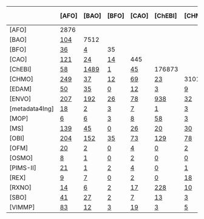 |                | [AFO]                                  | [BAO]                                 | [BFO]                                 | [CAO]                                 | [ChEBI]                               | [CHMO]                                | [EDAM]                                | [ENVO]                                | [metadata4Ing]                   | [MOP]                            | [MS]                             | [OBI]                            | [OFM]                            | [OSMO]                           | [PIMS-II]                       | [REX]                          | [RXNO]                         | [SBO]                          | [VIMMP]   |
|:---------------|:---------------------------------------|:--------------------------------------|:--------------------------------------|:--------------------------------------|:--------------------------------------|:--------------------------------------|:--------------------------------------|:--------------------------------------|:---------------------------------|:---------------------------------|:---------------------------------|:---------------------------------|:---------------------------------|:---------------------------------|:--------------------------------|:-------------------------------|:-------------------------------|:-------------------------------|:----------|
| [AFO]          | 2876                                   |                                       |                                       |                                       |                                       |                                       |                                       |                                       |                                  |                                  |                                  |                                  |                                  |                                  |                                 |                                |                                |                                |           |
| [BAO]          | [104](/mapping/{col}_BAO.xlsx)         | 7512                                  |                                       |                                       |                                       |                                       |                                       |                                       |                                  |                                  |                                  |                                  |                                  |                                  |                                 |                                |                                |                                |           |
| [BFO]          | [36](/mapping/{col}_BFO.xlsx)          | [4](/mapping/{col}_BFO.xlsx)          | 35                                    |                                       |                                       |                                       |                                       |                                       |                                  |                                  |                                  |                                  |                                  |                                  |                                 |                                |                                |                                |           |
| [CAO]          | [121](/mapping/{col}_CAO.xlsx)         | [24](/mapping/{col}_CAO.xlsx)         | [14](/mapping/{col}_CAO.xlsx)         | 445                                   |                                       |                                       |                                       |                                       |                                  |                                  |                                  |                                  |                                  |                                  |                                 |                                |                                |                                |           |
| [ChEBI]        | [58](/mapping/{col}_ChEBI.xlsx)        | [1489](/mapping/{col}_ChEBI.xlsx)     | [1](/mapping/{col}_ChEBI.xlsx)        | [45](/mapping/{col}_ChEBI.xlsx)       | 176873                                |                                       |                                       |                                       |                                  |                                  |                                  |                                  |                                  |                                  |                                 |                                |                                |                                |           |
| [CHMO]         | [249](/mapping/{col}_CHMO.xlsx)        | [37](/mapping/{col}_CHMO.xlsx)        | [12](/mapping/{col}_CHMO.xlsx)        | [69](/mapping/{col}_CHMO.xlsx)        | [23](/mapping/{col}_CHMO.xlsx)        | 3101                                  |                                       |                                       |                                  |                                  |                                  |                                  |                                  |                                  |                                 |                                |                                |                                |           |
| [EDAM]         | [50](/mapping/{col}_EDAM.xlsx)         | [35](/mapping/{col}_EDAM.xlsx)        | [0](/mapping/{col}_EDAM.xlsx)         | [12](/mapping/{col}_EDAM.xlsx)        | [3](/mapping/{col}_EDAM.xlsx)         | [9](/mapping/{col}_EDAM.xlsx)         | 3473                                  |                                       |                                  |                                  |                                  |                                  |                                  |                                  |                                 |                                |                                |                                |           |
| [ENVO]         | [207](/mapping/{col}_ENVO.xlsx)        | [192](/mapping/{col}_ENVO.xlsx)       | [26](/mapping/{col}_ENVO.xlsx)        | [78](/mapping/{col}_ENVO.xlsx)        | [938](/mapping/{col}_ENVO.xlsx)       | [32](/mapping/{col}_ENVO.xlsx)        | [9](/mapping/{col}_ENVO.xlsx)         | 6566                                  |                                  |                                  |                                  |                                  |                                  |                                  |                                 |                                |                                |                                |           |
| [metadata4Ing] | [18](/mapping/{col}_metadata4Ing.xlsx) | [2](/mapping/{col}_metadata4Ing.xlsx) | [3](/mapping/{col}_metadata4Ing.xlsx) | [7](/mapping/{col}_metadata4Ing.xlsx) | [1](/mapping/{col}_metadata4Ing.xlsx) | [3](/mapping/{col}_metadata4Ing.xlsx) | [1](/mapping/{col}_metadata4Ing.xlsx) | [4](/mapping/{col}_metadata4Ing.xlsx) | 32                               |                                  |                                  |                                  |                                  |                                  |                                 |                                |                                |                                |           |
| [MOP]          | [6](/mapping/{col}_MOP.xlsx)           | [6](/mapping/{col}_MOP.xlsx)          | [3](/mapping/{col}_MOP.xlsx)          | [8](/mapping/{col}_MOP.xlsx)          | [58](/mapping/{col}_MOP.xlsx)         | [3](/mapping/{col}_MOP.xlsx)          | [0](/mapping/{col}_MOP.xlsx)          | [25](/mapping/{col}_MOP.xlsx)         | [1](/mapping/{col}_MOP.xlsx)     | 3686                             |                                  |                                  |                                  |                                  |                                 |                                |                                |                                |           |
| [MS]           | [139](/mapping/{col}_MS.xlsx)          | [45](/mapping/{col}_MS.xlsx)          | [0](/mapping/{col}_MS.xlsx)           | [26](/mapping/{col}_MS.xlsx)          | [20](/mapping/{col}_MS.xlsx)          | [30](/mapping/{col}_MS.xlsx)          | [26](/mapping/{col}_MS.xlsx)          | [32](/mapping/{col}_MS.xlsx)          | [1](/mapping/{col}_MS.xlsx)      | [1](/mapping/{col}_MS.xlsx)      | 14989                            |                                  |                                  |                                  |                                 |                                |                                |                                |           |
| [OBI]          | [204](/mapping/{col}_OBI.xlsx)         | [152](/mapping/{col}_OBI.xlsx)        | [35](/mapping/{col}_OBI.xlsx)         | [73](/mapping/{col}_OBI.xlsx)         | [129](/mapping/{col}_OBI.xlsx)        | [78](/mapping/{col}_OBI.xlsx)         | [32](/mapping/{col}_OBI.xlsx)         | [182](/mapping/{col}_OBI.xlsx)        | [4](/mapping/{col}_OBI.xlsx)     | [6](/mapping/{col}_OBI.xlsx)     | [35](/mapping/{col}_OBI.xlsx)    | 4866                             |                                  |                                  |                                 |                                |                                |                                |           |
| [OFM]          | [20](/mapping/{col}_OFM.xlsx)          | [2](/mapping/{col}_OFM.xlsx)          | [0](/mapping/{col}_OFM.xlsx)          | [4](/mapping/{col}_OFM.xlsx)          | [0](/mapping/{col}_OFM.xlsx)          | [2](/mapping/{col}_OFM.xlsx)          | [3](/mapping/{col}_OFM.xlsx)          | [3](/mapping/{col}_OFM.xlsx)          | [1](/mapping/{col}_OFM.xlsx)     | [0](/mapping/{col}_OFM.xlsx)     | [0](/mapping/{col}_OFM.xlsx)     | [5](/mapping/{col}_OFM.xlsx)     | 109                              |                                  |                                 |                                |                                |                                |           |
| [OSMO]         | [8](/mapping/{col}_OSMO.xlsx)          | [1](/mapping/{col}_OSMO.xlsx)         | [0](/mapping/{col}_OSMO.xlsx)         | [2](/mapping/{col}_OSMO.xlsx)         | [0](/mapping/{col}_OSMO.xlsx)         | [0](/mapping/{col}_OSMO.xlsx)         | [4](/mapping/{col}_OSMO.xlsx)         | [0](/mapping/{col}_OSMO.xlsx)         | [1](/mapping/{col}_OSMO.xlsx)    | [0](/mapping/{col}_OSMO.xlsx)    | [3](/mapping/{col}_OSMO.xlsx)    | [2](/mapping/{col}_OSMO.xlsx)    | [2](/mapping/{col}_OSMO.xlsx)    | 173                              |                                 |                                |                                |                                |           |
| [PIMS-II]      | [21](/mapping/{col}_PIMS-II.xlsx)      | [1](/mapping/{col}_PIMS-II.xlsx)      | [2](/mapping/{col}_PIMS-II.xlsx)      | [4](/mapping/{col}_PIMS-II.xlsx)      | [0](/mapping/{col}_PIMS-II.xlsx)      | [1](/mapping/{col}_PIMS-II.xlsx)      | [4](/mapping/{col}_PIMS-II.xlsx)      | [5](/mapping/{col}_PIMS-II.xlsx)      | [9](/mapping/{col}_PIMS-II.xlsx) | [1](/mapping/{col}_PIMS-II.xlsx) | [1](/mapping/{col}_PIMS-II.xlsx) | [6](/mapping/{col}_PIMS-II.xlsx) | [0](/mapping/{col}_PIMS-II.xlsx) | [2](/mapping/{col}_PIMS-II.xlsx) | 135                             |                                |                                |                                |           |
| [REX]          | [9](/mapping/{col}_REX.xlsx)           | [7](/mapping/{col}_REX.xlsx)          | [0](/mapping/{col}_REX.xlsx)          | [2](/mapping/{col}_REX.xlsx)          | [0](/mapping/{col}_REX.xlsx)          | [18](/mapping/{col}_REX.xlsx)         | [0](/mapping/{col}_REX.xlsx)          | [6](/mapping/{col}_REX.xlsx)          | [1](/mapping/{col}_REX.xlsx)     | [23](/mapping/{col}_REX.xlsx)    | [2](/mapping/{col}_REX.xlsx)     | [3](/mapping/{col}_REX.xlsx)     | [0](/mapping/{col}_REX.xlsx)     | [0](/mapping/{col}_REX.xlsx)     | [0](/mapping/{col}_REX.xlsx)    | 552                            |                                |                                |           |
| [RXNO]         | [14](/mapping/{col}_RXNO.xlsx)         | [6](/mapping/{col}_RXNO.xlsx)         | [2](/mapping/{col}_RXNO.xlsx)         | [17](/mapping/{col}_RXNO.xlsx)        | [228](/mapping/{col}_RXNO.xlsx)       | [10](/mapping/{col}_RXNO.xlsx)        | [0](/mapping/{col}_RXNO.xlsx)         | [94](/mapping/{col}_RXNO.xlsx)        | [1](/mapping/{col}_RXNO.xlsx)    | [122](/mapping/{col}_RXNO.xlsx)  | [3](/mapping/{col}_RXNO.xlsx)    | [12](/mapping/{col}_RXNO.xlsx)   | [0](/mapping/{col}_RXNO.xlsx)    | [0](/mapping/{col}_RXNO.xlsx)    | [1](/mapping/{col}_RXNO.xlsx)   | [12](/mapping/{col}_RXNO.xlsx) | 1019                           |                                |           |
| [SBO]          | [41](/mapping/{col}_SBO.xlsx)          | [27](/mapping/{col}_SBO.xlsx)         | [2](/mapping/{col}_SBO.xlsx)          | [7](/mapping/{col}_SBO.xlsx)          | [13](/mapping/{col}_SBO.xlsx)         | [3](/mapping/{col}_SBO.xlsx)          | [7](/mapping/{col}_SBO.xlsx)          | [16](/mapping/{col}_SBO.xlsx)         | [1](/mapping/{col}_SBO.xlsx)     | [19](/mapping/{col}_SBO.xlsx)    | [9](/mapping/{col}_SBO.xlsx)     | [13](/mapping/{col}_SBO.xlsx)    | [3](/mapping/{col}_SBO.xlsx)     | [1](/mapping/{col}_SBO.xlsx)     | [2](/mapping/{col}_SBO.xlsx)    | [11](/mapping/{col}_SBO.xlsx)  | [7](/mapping/{col}_SBO.xlsx)   | 694                            |           |
| [VIMMP]        | [83](/mapping/{col}_VIMMP.xlsx)        | [12](/mapping/{col}_VIMMP.xlsx)       | [3](/mapping/{col}_VIMMP.xlsx)        | [19](/mapping/{col}_VIMMP.xlsx)       | [3](/mapping/{col}_VIMMP.xlsx)        | [5](/mapping/{col}_VIMMP.xlsx)        | [15](/mapping/{col}_VIMMP.xlsx)       | [21](/mapping/{col}_VIMMP.xlsx)       | [6](/mapping/{col}_VIMMP.xlsx)   | [1](/mapping/{col}_VIMMP.xlsx)   | [12](/mapping/{col}_VIMMP.xlsx)  | [24](/mapping/{col}_VIMMP.xlsx)  | [8](/mapping/{col}_VIMMP.xlsx)   | [172](/mapping/{col}_VIMMP.xlsx) | [18](/mapping/{col}_VIMMP.xlsx) | [0](/mapping/{col}_VIMMP.xlsx) | [2](/mapping/{col}_VIMMP.xlsx) | [9](/mapping/{col}_VIMMP.xlsx) | 1082      |